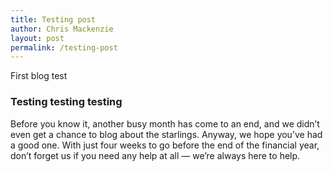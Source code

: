 ```yaml
---
title: Testing post
author: Chris Mackenzie
layout: post
permalink: /testing-post
---
```

First blog test

### Testing testing testing

Before you know it, another busy month has come to an end, and we didn’t even get a chance to blog about the starlings. Anyway, we hope you’ve had a good one. With just four weeks to go before the end of the financial year, don’t forget us if you need any help at all — we’re always here to help.